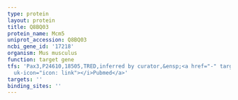 ```yaml
---
type: protein
layout: protein
title: Q8BQ03
protein_name: Mcm5
uniprot_accession: Q8BQ03
ncbi_gene_id: '17218'
organism: Mus musculus
function: target gene
tfs: 'Pax3,P24610,18505,TRED,inferred by curator,&ensp;<a href="-" target="_blank"><i
  uk-icon="icon: link"></i>Pubmed</a>'
targets: ''
binding_sites: ''
---
```

